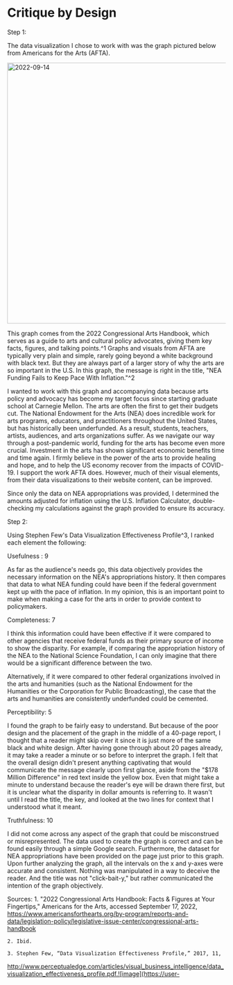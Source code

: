 # Critique by Design

Step 1:

The data visualization I chose to work with was the graph pictured below from Americans for the Arts (AFTA).

<img width="600" alt="2022-09-14" src="https://user-images.githubusercontent.com/112141969/191055022-6dd3fd9d-67fe-4d22-a81b-89d68ef015e4.png">


This graph comes from the 2022 Congressional Arts Handbook, which serves as a guide to arts and cultural policy advocates, giving them key facts, figures, and talking points.^1 Graphs and visuals from AFTA are typically very plain and simple, rarely going beyond a white background with black text. But they are always part of a larger story of why the arts are so important in the U.S. In this graph, the message is right in the title, "NEA Funding Fails to Keep Pace With Inflation."^2

I wanted to work with this graph and accompanying data because arts policy and advocacy has become my target focus since starting graduate school at Carnegie Mellon. The arts are often the first to get their budgets cut. The National Endowment for the Arts (NEA) does incredible work for arts programs, educators, and practitioners throughout the United States, but has historically been underfunded. As a result, students, teachers, artists, audiences, and arts organizations suffer. As we navigate our way through a post-pandemic world, funding for the arts has become even more crucial. Investment in the arts has shown significant economic benefits time and time again. I firmly believe in the power of the arts to provide healing and hope, and to help the US economy recover from the impacts of COVID-19. I support the work AFTA does. However, much of their visual elements, from their data visualizations to their website content, can be improved. 

Since only the data on NEA appropriations was provided, I determined the amounts adjusted for inflation using the U.S. Inflation Calculator, double-checking my calculations against the graph provided to ensure its accuracy. 


Step 2:

Using Stephen Few's Data Visualization Effectiveness Profile^3, I ranked each element the following:


Usefulness : 9

As far as the audience's needs go, this data objectively provides the necessary information on the NEA's appropriations history. It then compares that data to what NEA funding could have been if the federal government kept up with the pace of inflation. In my opinion, this is an important point to make when making a case for the arts in order to provide context to policymakers.


Completeness: 7

I think this information could have been effective if it were compared to other agencies that receive federal funds as their primary source of income to show the disparity. For example, if comparing the appropriation history of the NEA to the National Science Foundation, I can only imagine that there would be a significant difference between the two. 

Alternatively, if it were compared to other federal organizations involved in the arts and humanities (such as the National Endowment for the Humanities or the Corporation for Public Broadcasting), the case that the arts and humanities are consistently underfunded could be cemented. 


Perceptibility: 5

I found the graph to be fairly easy to understand. But because of the poor design and the placement of the graph in the middle of a 40-page report, I thought that a reader might skip over it since it is just more of the same black and white design. After having gone through about 20 pages already,  it may take a reader a minute or so before to interpret the graph. I felt that the overall design didn't present anything captivating that would communicate the message clearly upon first glance, aside from the "$178 Million Difference" in red text inside the yellow box. Even that might take a minute to understand because the reader's eye will be drawn there first, but it is unclear what the disparity in dollar amounts is referring to. It wasn't until I read the title, the key, and looked at the two lines for context that I understood what it meant.


Truthfulness: 10

I did not come across any aspect of the graph that could be misconstrued or misrepresented. The data used to create the graph is correct and can be found easily through a simple Google search. Furthermore, the dataset for NEA appropriations have been provided on the page just prior to this graph. Upon further analyzing the graph, all the intervals on the x and y-axes were accurate and consistent. Nothing was manipulated in a way to deceive the reader. And the title was not "click-bait-y," but rather communicated the intention of the graph objectively.



Sources: 
	1. "2022 Congressional Arts Handbook: Facts & Figures at Your Fingertips," Americans for the Arts, accessed September 17, 2022, https://www.americansforthearts.org/by-program/reports-and-data/legislation-policy/legislative-issue-center/congressional-arts-handbook
	
	2. Ibid.
	
	3. Stephen Few, “Data Visualization Effectiveness Profile,” 2017, 11,
http://www.perceptualedge.com/articles/visual_business_intelligence/data_visualization_effectiveness_profile.pdf.![image](https://user-
